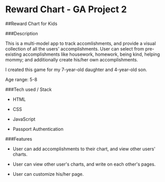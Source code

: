 # Reward Chart - GA Project 2

##Reward Chart for Kids

###Description

This is a multi-model app to track accomlishments, and provide a visual collection of all the users' accomplishments. User can select from pre-existing accomplishments like housework, homework, being kind, helping mommy; and additionally create his/her own accomplishments.

I created this game for my 7-year-old daughter and 4-year-old son. 

Age range: 5-8


###Tech used / Stack

- HTML

- CSS 

- JavaScript

- Passport Authentication


###Features

- User can add accomplishments to their chart, and view other users' charts.

- User can view other user's charts, and write on each other's pages.

- User can customize his/her page.
